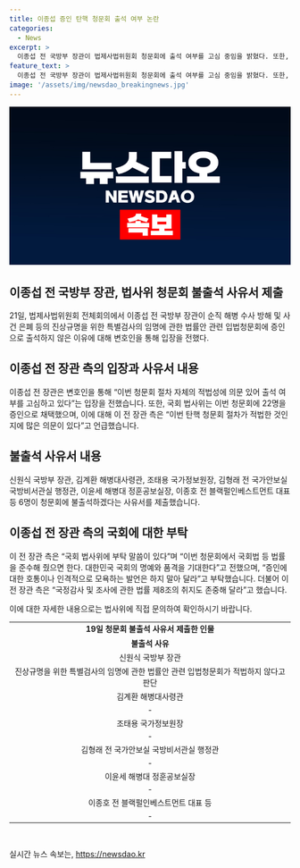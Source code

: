 ```yaml
---
title: 이종섭 증인 탄핵 청문회 출석 여부 논란
categories:
  - News
excerpt: >
  이종섭 전 국방부 장관이 법제사법위원회 청문회에 출석 여부를 고심 중임을 밝혔다. 또한, 청문회 절차의 적법성에 의문을 표명하며, 채택된 22명 중 6명이 불출석 사유서를 제출했다. 이 전 장관 측은 청문회가 적법한지 의문 제기하고 법률준수를 요청하고 있다. 국정감사 및 조사에 관한 법률을 존중해 달라는 입장도 표명했다.
feature_text: >
  이종섭 전 국방부 장관이 법제사법위원회 청문회에 출석 여부를 고심 중임을 밝혔다. 또한, 청문회 절차의 적법성에 의문을 표명하며, 채택된 22명 중 6명이 불출석 사유서를 제출했다. 이 전 장관 측은 청문회가 적법한지 의문 제기하고 법률준수를 요청하고 있다. 국정감사 및 조사에 관한 법률을 존중해 달라는 입장도 표명했다.
image: '/assets/img/newsdao_breakingnews.jpg'
---
```


<p><img src="/assets/img/newsdao_breakingnews.jpg" alt="ontimetimes 속보" /></p>

<h2 data-ke-size="size26">이종섭 전 국방부 장관, 법사위 청문회 불출석 사유서 제출</h2>

<p data-ke-size="size16">21일, 법제사법위원회 전체회의에서 이종섭 전 국방부 장관이 순직 해병 수사 방해 및 사건 은폐 등의 진상규명을 위한 특별검사의 임명에 관한 법률안 관련 입법청문회에 증인으로 출석하지 않은 이유에 대해 변호인을 통해 입장을 전했다.</p>

<h2 data-ke-size="size26">이종섭 전 장관 측의 입장과 사유서 내용</h2>

<p data-ke-size="size16">이종섭 전 장관은 변호인을 통해 “이번 청문회 절차 자체의 적법성에 의문 있어 출석 여부를 고심하고 있다”는 입장을 전했습니다. 또한, 국회 법사위는 이번 청문회에 22명을 증인으로 채택했으며, 이에 대해 이 전 장관 측은 “이번 탄핵 청문회 절차가 적법한 것인지에 많은 의문이 있다”고 언급했습니다.</p>

<h2 data-ke-size="size26">불출석 사유서 내용</h2>

<p data-ke-size="size16">신원식 국방부 장관, 김계환 해병대사령관, 조태용 국가정보원장, 김형래 전 국가안보실 국방비서관실 행정관, 이윤세 해병대 정훈공보실장, 이종호 전 블랙펄인베스트먼트 대표 등 6명이 청문회에 불출석하겠다는 사유서를 제출했습니다.</p>

<h2 data-ke-size="size26">이종섭 전 장관 측의 국회에 대한 부탁</h2>

<p data-ke-size="size16">이 전 장관 측은 “국회 법사위에 부탁 말씀이 있다”며 “이번 청문회에서 국회법 등 법률을 준수해 줬으면 한다. 대한민국 국회의 명예와 품격을 기대한다”고 전했으며, “증인에 대한 호통이나 인격적으로 모욕하는 발언은 하지 말아 달라”고 부탁했습니다. 더불어 이 전 장관 측은 “국정감사 및 조사에 관한 법률 제8조의 취지도 존중해 달라”고 했습니다.</p>

<p data-ke-size="size16">이에 대한 자세한 내용으로는 법사위에 직접 문의하여 확인하시기 바랍니다.</p>

<table>
    <tr>
        <td style="text-align: center; height: 17px;"><b>19일 청문회 불출석 사유서 제출한 인물</b></td>
    </tr>
    <tr>
        <td style="text-align: center; height: 17px;"><b>불출석 사유</b></td>
    </tr>
    <tr>
        <td style="text-align: center; height: 17px;">신원식 국방부 장관</td>
    </tr>
    <tr>
        <td style="text-align: center; height: 17px;">진상규명을 위한 특별검사의 임명에 관한 법률안 관련 입법청문회가 적법하지 않다고 판단</td>
    </tr>
    <tr>
        <td style="text-align: center; height: 17px;">김계환 해병대사령관</td>
    </tr>
    <tr>
        <td style="text-align: center; height: 17px;">-</td>
    </tr>
    <tr>
        <td style="text-align: center; height: 17px;">조태용 국가정보원장</td>
    </tr>
    <tr>
        <td style="text-align: center; height: 17px;">-</td>
    </tr>
    <tr>
        <td style="text-align: center; height: 17px;">김형래 전 국가안보실 국방비서관실 행정관</td>
    </tr>
    <tr>
        <td style="text-align: center; height: 17px;">-</td>
    </tr>
    <tr>
        <td style="text-align: center; height: 17px;">이윤세 해병대 정훈공보실장</td>
    </tr>
    <tr>
        <td style="text-align: center; height: 17px;">-</td>
    </tr>
    <tr>
        <td style="text-align: center; height: 17px;">이종호 전 블랙펄인베스트먼트 대표 등</td>
    </tr>
    <tr>
        <td style="text-align: center; height: 17px;">-</td>
    </tr>
</table>

<p data-ke-size="size16">&nbsp;</p>
실시간 뉴스 속보는, <a href="https://newsdao.kr" rel="dofollow">https://newsdao.kr</a>


